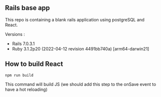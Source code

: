 ## Rails base app

This repo is containing a blank rails application using postgreSQL and React.

Versions :

-   Rails 7.0.3.1
-   Ruby 3.1.2p20 (2022-04-12 revision 4491bb740a) [arm64-darwin21]

## How to build React

```
npm run build
```

This command will build JS (we should add this step to the onSave event to have a hot reloading)
